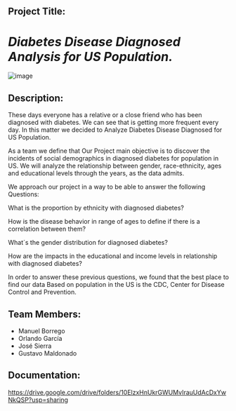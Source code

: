 ## Project Title:
# _Diabetes Disease Diagnosed Analysis for US Population._

![image](https://user-images.githubusercontent.com/80076539/117385344-89880c00-aeaa-11eb-8c16-981b4281102f.png)

## Description:

These days everyone has a relative or a close friend who has been diagnosed with diabetes. We can see that is getting more frequent every day. In this matter we decided to Analyze Diabetes Disease Diagnosed for US Population.

As a team we define that Our Project main objective is to discover the incidents of social demographics in diagnosed diabetes for population in US. We will analyze the relationship between gender, race-ethnicity, ages and educational levels through the years, as the data admits.

We approach our project in a way to be able to answer the following Questions:

What is the proportion by ethnicity with diagnosed diabetes?

How is the disease behavior in range of ages to define if there is a correlation between them?

What´s the gender distribution for diagnosed diabetes?

How are the impacts in the educational and income levels in relationship with diagnosed diabetes?

In order to answer these previous questions, we found that the best place to find our data Based on population in the US is the CDC, Center for Disease Control and Prevention.


## Team Members:

 - Manuel Borrego 
 - Orlando García
 - José Sierra
 - Gustavo Maldonado

## Documentation: ##

https://drive.google.com/drive/folders/10ElzxHnUkrGWUMvIrauUdAcDxYwNkQSP?usp=sharing
